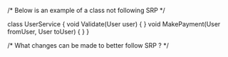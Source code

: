 /* Below is an example of a class not following SRP */

class UserService {
  void Validate(User user) { }
  void MakePayment(User fromUser, User toUser) { }
}

/* What changes can be made to better follow SRP ? */
